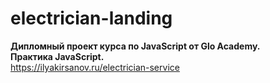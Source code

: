 # electrician-landing

**Дипломный проект курса по JavaScript от Glo Academy.**    
**Практика JavaScript.**  
https://ilyakirsanov.ru/electrician-service

